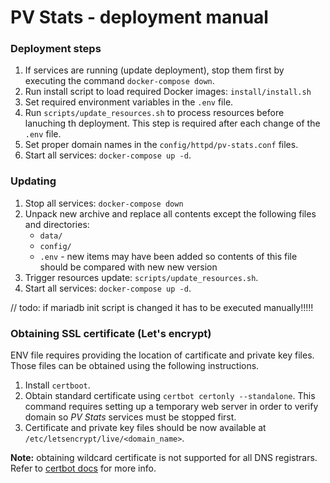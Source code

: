 # PV Stats - deployment manual

### Deployment steps
1. If services are running (update deployment), stop them first by executing the command `docker-compose down`.
2. Run install script to load required Docker images: `install/install.sh`
3. Set required environment variables in the `.env` file.
4. Run `scripts/update_resources.sh` to process resources before lanuching th deployment. This step is required
after each change of the `.env` file.
5. Set proper domain names in the `config/httpd/pv-stats.conf` files.
6. Start all services: `docker-compose up -d`.

### Updating

1. Stop all services: `docker-compose down` 
2. Unpack new archive and replace all contents except the following files and directories:
    - `data/`
    - `config/`
    - `.env` - new items may have been added so contents of this file should be compared with new new version
3. Trigger resources update: `scripts/update_resources.sh`.
4. Start all services: `docker-compose up -d`.



// todo: if mariadb init script is changed it has to be executed manually!!!!!



### Obtaining SSL certificate (Let's encrypt)
ENV file requires providing the location of cartificate and private key files.
Those files can be obtained using the following instructions.

1. Install `certboot`.
2. Obtain standard certificate using `certbot certonly --standalone`. This command requires 
setting up a temporary web server in order to verify domain so *PV Stats* services must be stopped first.
3. Certificate and private key files should be now available at `/etc/letsencrypt/live/<domain_name>`.

**Note:** obtaining wildcard certificate is not supported for all DNS registrars. Refer to
[certbot docs](https://certbot.eff.org/docs/using.html#dns-plugins) for more info.
